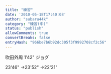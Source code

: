 ```yaml
---
title: "練習"
date: '2010-05-18T17:40:08'
author: "subaru44k"
category: "練習(中)"
status: "publish"
allowComments: true
convertBreaks: false
entryHash: "966be7b6b92dc305f3f9992708cf2c56"
---
```

吹田外周
1'42"
ジョグ

23'46"
→23'52"
→22'21"
